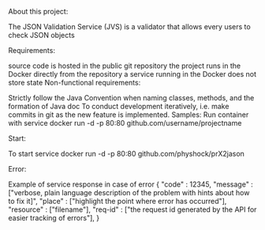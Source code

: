 About this project:

The JSON Validation Service (JVS) is a validator that allows every users to check JSON objects

Requirements:

source code is hosted in the public git repository
the project runs in the Docker directly from the repository
a service running in the Docker does not store state
Non-functional requirements:

Strictly follow the Java Convention when naming classes, methods, and the formation of Java doc
To conduct development iteratively, i.e. make commits in git as the new feature is implemented.
Samples: Run container with service docker run -d -p 80:80 github.com/username/projectname

Start:

To start service docker run -d -p 80:80 github.com/physhock/prX2jason

Error:

Example of service response in case of error { "code" : 12345, "message" : ["verbose, plain language description of the problem with hints about how to fix it]", "place" : ["highlight the point where error has occurred"], "resource" : ["filename"], "req-id" : ["the request id generated by the API for easier tracking of errors"], }
